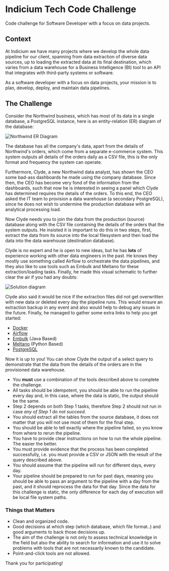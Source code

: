 # Indicium Tech Code Challenge

Code challenge for Software Developer with a focus on data projects.


## Context

At Indicium we have many projects where we develop the whole data pipeline for our client, spanning from data extraction of diverse data sources, up to loading the extracted data at its final destination, which varies from a data warehouse for a Business Intelligence (BI) tool to an API that integrates with third-party systems or software.

As a software developer with a focus on data projects, your mission is to plan, develop, deploy, and maintain data pipelines.


## The Challenge

Consider the Northwind business, which has most of its data in a single database, a PostgreSQL instance, here is an entity-relation (ER) diagram of the database:

![Northwind ER Diagram](https://user-images.githubusercontent.com/49417424/105997621-9666b980-608a-11eb-86fd-db6b44ece02a.png)

The database has all the company's data, apart from the details of Northwind's orders, which come from a separate e-commerce system. This system outputs all details of the orders daily as a CSV file, this is the only format and frequency the system can operate.

Furthermore, Clyde, a new Northwind data analyst, has shown the CEO some bad-ass dashboards he made using the company database. Since then, the CEO has become very fond of the information from the dashboards, such that now he is interested in seeing a panel which Clyde has determined requires the details of the orders. To this end, the CEO asked the IT team to provision a data warehouse (a secondary PostgreSQL), since he does not wish to undermine the production database with an analytical processing load.

Now Clyde needs you to join the data from the production (source) database along with the CSV file containing the details of the orders that the system outputs. He insisted it is important to do this in two steps, first, extract the data from its source into the local filesystem and then load the data into the data warehouse (destination database).

Clyde is no expert and he is open to new ideas, but he has **lots** of experience working with other data engineers in the past. He knows they mostly use something called Airflow to orchestrate the data pipelines, and they also like to use tools such as Embulk and Meltano for these extraction/loading tasks. Finally, he made this visual schematic to further clear the air if you had any doubts:

![Solution diagram](docs/diagrama_embulk_meltano.jpg)

Clyde also said it would be nice if the extraction files did not get overwritten with new data or deleted every day the piipeline runs. This would ensure an extraction backup in any event and also would help to debug any issues in the future. Finally, he managed to gather some extra links to help you get started:

- [Docker](https://www.docker.com/)
- [Airflow](https://airflow.apache.org/docs/apache-airflow/stable/installation/index.html)
- [Embulk](https://www.embulk.org) (Java Based)
- [Meltano](https://docs.meltano.com/?_gl=1*1nu14zf*_gcl_au*MTg2OTE2NDQ4Mi4xNzA2MDM5OTAz) (Python Based)
- [PostgreSQL](https://www.postgresql.org/docs/15/index.html)

Now it is up to you! You can show Clyde the output of a select query to demonstrate that the data from the details of the orders are in the provisioned data warehouse. 

- You **must** use a combination of the tools described above to complete the challenge.
- All tasks should be idempotent, you should be able to run the pipeline every day and, in this case, where the data is static, the output should be the same.
- Step 2 depends on both Step 1 tasks, therefore Step 2 should not run in case *any of Step 1 do not succeed*.
- You should extract all the tables from the source database, it does not matter that you will not use most of them for the final step.
- You should be able to tell exactly where the pipeline failed, so you know from where to rerun the pipeline.
- You have to provide clear instructions on how to run the whole pipeline. The easier the better.
- You must provide evidence that the process has been completed successfully, i.e. you must provide a CSV or JSON with the result of the query described above.
- You should assume that the pipeline will run for different days, every day.
- Your pipeline should be prepared to run for past days, meaning you should be able to pass an argument to the pipeline with a day from the past, and it should reprocess the data for that day. Since the data for this challenge is static, the only difference for each day of execution will be local file system paths.

### Things that Matters

- Clean and organized code.
- Good decisions at which step (which database, which file format..) and good arguments to back those decisions up.
- The aim of the challenge is not only to assess technical knowledge in the field but also the ability to search for information and use it to solve problems with tools that are not necessarily known to the candidate.
- Point-and-click tools are not allowed.


Thank you for participating!
